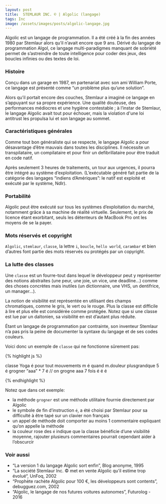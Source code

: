 ```yaml
---
layout: post
title:  STEMLAUR INC. © | Algolic (langage)
tags: Inc
image: /assets/images/posts/algolic-langage.jpg
---
```


Algolic est un langage de programmation. Il a été créé à la fin des années 1980 par Stemlaur alors qu’il n’avait encore que 9 ans. Dérivé du langage de programmation Algol, ce langage multi-paradigmes manquant de sobriété permet de s’astreindre de toute intelligence pour coder des jeux, des boucles infinies ou des textes de loi.

<!--more-->

### Histoire

Conçu dans un garage en 1987,  en partenariat avec son ami William Porte, ce langage est présenté comme “un problème plus qu’une solution”. 

Alors qu’il portait encore des couches, Stemlaur a imaginé ce langage en s’appuyant sur sa propre expérience. Une qualité douteuse, des performances médiocres et une hygiène contestable ; à l’instar de Stemlaur, le langage Algolic avait tout pour échouer, mais la violation d'une loi antitrust les propulsa lui et son langage au sommet.

### Caractéristiques générales

Comme tout bon généraliste qui se respecte, le langage Algolic a pour désavantage d’être mauvais dans toutes les disciplines. Il nécessite un transpilataire, un compilataire et pour finir un defibrillataire pour être traduit en code natif. 

Après seulement 3 heures de traitements, un tour aux urgences, il pourra être intégré au système d’exploitation. (L’exécutable généré fait partie de la catégorie des langages “indiens d’Amériques”: le natif est exploité et exécuté par le système, Ndlr).

### Portabilité

Algolic peut être exécuté sur tous les systèmes d’exploitation du marché, notamment grâce à sa machine de réalité virtuelle. Seulement, le prix de licence étant exorbitant, seuls les détenteurs de MacBook Pro ont les moyens de se la payer. 

### Mots réservés et copyright

`Algolic`, `stemlaur`, `classe`, la lettre `i`, `boucle`, `hello world`, `carambar` et bien d’autres font partie des mots réservés ou protégés par un copyright. 

### La lutte des classes

Une `classe` est un fourre-tout dans lequel le développeur peut y représenter des notions abstraites (une peur, une joie, un vice, une deadline...) comme des choses concrètes mais inutiles (un dictionnaire, une VHS, un dentifrice, un manager...).

La notion de visibilité est représentée en utilisant des champs chromatiques, comme le gris, le vert ou le rouge. Plus la classe est difficile à lire et plus elle est considérée comme protégée. Notez que si une classe est lue par un daltonien, sa visibilité en est d’autant plus réduite.

Étant un langage de programmation par contrainte, son inventeur Stemlaur n’a pas pris la peine de documenter la syntaxe du langage et de ses codes couleurs. 

Voici donc un exemple de `classe` qui ne fonctionne sûrement pas:

{% highlight js %}

classe Yoga é
	pour tout mouvements m é
		quand m.douleur plusgrandque 5 é
		grogner “aaa” * 7 é // on grogne aaa 7 fois
	é
	é
é

{% endhighlight %}

Notez que dans cet exemple:
* la méthode `grogner` est une méthode utilitaire fournie directement par Algolic
* le symbole de fin d’instruction `é`, a été choisi par Stemlaur pour sa difficulté à être tapé sur un clavier non français
* un appel de méthode doit comporter au moins 1 commentaire expliquant qu’on appelle la méthode
* la couleur rose des `é` indique que la classe bénéficie d’une visibilité moyenne, rajouter plusieurs commentaires pourrait cependant aider à l’obscurcir

### Voir aussi

* “La version 1 du langage Algolic sort enfin”, Blog anonyme, 1995
* “La société Stemlaur Inc. © met en vente Algolic qu’il estime trop évolué“, UnFoq, 2002
* “Prophète rachète Algolic pour 100 €, les développeurs sont contents”, debugguez.com, 2002
* “Algolic, le langage de nos futures voitures autonomes”, Futurolog - 2016

